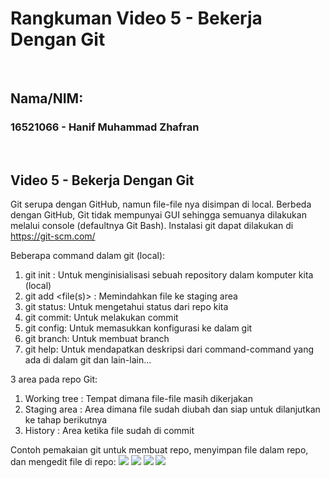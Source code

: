 # Rangkuman Video 5 - Bekerja Dengan Git

<p>&nbsp;</p>

## Nama/NIM:
### 16521066 - Hanif Muhammad Zhafran

<p>&nbsp;</p>

## Video 5 - Bekerja Dengan Git
Git serupa dengan GitHub, namun file-file nya disimpan di local. Berbeda dengan GitHub, Git tidak mempunyai GUI sehingga semuanya dilakukan melalui console (defaultnya Git Bash).
Instalasi git dapat dilakukan di https://git-scm.com/

Beberapa command dalam git (local):

1. git init : Untuk menginisialisasi sebuah repository dalam komputer kita (local)
2. git add <file(s)> : Memindahkan file ke staging area
3. git status: Untuk mengetahui status dari repo kita
4. git commit: Untuk melakukan commit
5. git config: Untuk memasukkan konfigurasi ke dalam git
6. git branch: Untuk membuat branch
7. git help: Untuk mendapatkan deskripsi dari command-command yang ada di dalam git
dan lain-lain...

3 area pada repo Git:

1. Working tree : Tempat dimana file-file masih dikerjakan
2. Staging area : Area dimana file sudah diubah dan siap untuk dilanjutkan ke tahap berikutnya
3. History : Area ketika file sudah di commit

Contoh pemakaian git untuk membuat repo, menyimpan file dalam repo, dan mengedit file di repo:
![](https://cdn.discordapp.com/attachments/941701680100151326/941701766263738388/video_5-1.png)
![](https://cdn.discordapp.com/attachments/941701680100151326/941701820030525471/video_5-2.png)
![](https://cdn.discordapp.com/attachments/941701680100151326/941701844495904818/video_5-3.png)
![](https://cdn.discordapp.com/attachments/941701680100151326/941701859335348234/video_5-4.png)